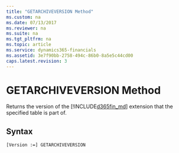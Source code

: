 ```yaml
---
title: "GETARCHIVEVERSION Method"
ms.custom: na
ms.date: 07/13/2017
ms.reviewer: na
ms.suite: na
ms.tgt_pltfrm: na
ms.topic: article
ms.service: dynamics365-financials
ms.assetid: 3e7f90bb-2758-494c-86b0-8a5e5c44cd00
caps.latest.revision: 3
---
```


 

# GETARCHIVEVERSION Method
Returns the version of the [!INCLUDE[d365fin_md](../includes/d365fin_md.md)] extension that the specified table is part of.  
  
## Syntax  
  
```  
[Version :=] GETARCHIVEVERSION  
```  
  
